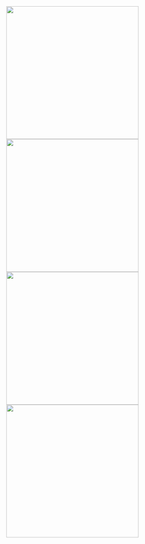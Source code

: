<img src="https://github.com/dzhoshua/android-dev/assets/118795314/ec80528b-5651-4b00-92db-a8eebf63f8ee" width="350"/>
<img src="https://github.com/dzhoshua/android-dev/assets/118795314/62091cd8-4a34-48f7-b231-07d9d5e47f4f" width="350"/>
<img src="https://github.com/dzhoshua/android-dev/assets/118795314/ef435204-fe4a-4d6c-8fa8-d8f787f99650" width="350"/>
<img src="https://github.com/dzhoshua/android-dev/assets/118795314/8eb9b08d-a8d3-4a6d-94d0-489413b6e6bc" width="350"/>
